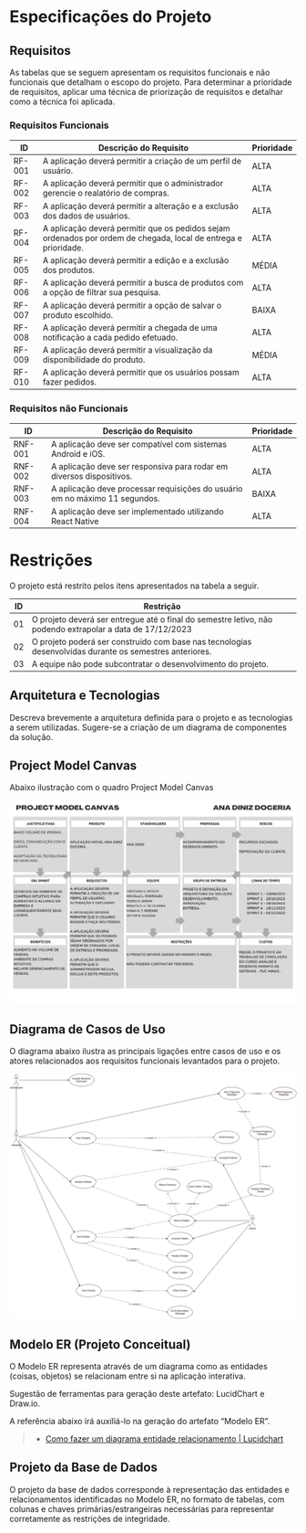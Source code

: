 # Especificações do Projeto



## Requisitos

As tabelas que se seguem apresentam os requisitos funcionais e não funcionais que detalham o escopo do projeto. Para determinar a prioridade de requisitos, aplicar uma técnica de priorização de requisitos e detalhar como a técnica foi aplicada.

### Requisitos Funcionais

|ID    | Descrição do Requisito  | Prioridade |
|------|-----------------------------------------|----|
| RF-001 | A aplicação deverá permitir a criação de um perfil de usuário.  | ALTA | 
| RF-002 | A aplicação deverá permitir que o administrador gerencie o realatório de compras. | ALTA |
| RF-003 | A aplicação deverá permitir a alteração e a exclusão dos dados de usuários.   | ALTA | 
| RF-004 | A aplicação deverá permitir que os pedidos sejam ordenados por ordem de chegada, local de entrega e prioridade. | ALTA |
| RF-005 | A aplicação deverá permitir a edição e a exclusão dos produtos.    | MÉDIA |
| RF-006 | A aplicação deverá permitir a busca de produtos com a opção de filtrar sua pesquisa. | ALTA |
| RF-007 | A aplicação deverá permitir a opção de salvar o produto escolhido.  | BAIXA |
| RF-008 | A aplicação deverá permitir a chegada de uma notificação a cada pedido efetuado.  | ALTA |
| RF-009 | A aplicação deverá permitir a visualização da disponibilidade do produto.  | MÉDIA |
| RF-010 | A aplicação deverá permitir que os usuários possam fazer pedidos. | ALTA |


### Requisitos não Funcionais

|ID     | Descrição do Requisito  |Prioridade |
|-------|-------------------------|----|
| RNF-001 | A aplicação deve ser compatível com sistemas Android e iOS. | ALTA | 
| RNF-002 | A aplicação deve ser responsiva para rodar em diversos dispositivos. | ALTA |
| RNF-003 | A aplicação deve processar requisições do usuário em no máximo 11 segundos. |  BAIXA |
| RNF-004 | A aplicação deve ser implementado utilizando React Native | ALTA |


# Restrições

O projeto está restrito pelos itens apresentados na tabela a seguir.

|ID| Restrição                                             |
|--|-------------------------------------------------------|
|01| O projeto deverá ser entregue até o final do semestre letivo, não podendo extrapolar a data de 17/12/2023 |
|02| O projeto poderá ser construido com base nas tecnologias desenvolvidas durante os semestres anteriores.   |
|03| A equipe não pode subcontratar o desenvolvimento do projeto. |


## Arquitetura e Tecnologias

Descreva brevemente a arquitetura definida para o projeto e as tecnologias a serem utilizadas. Sugere-se a criação de um diagrama de componentes da solução.

## Project Model Canvas

Abaixo ilustração com o quadro Project Model Canvas

![Project Model Canvas](img/projectmodelcanvas.png)


## Diagrama de Casos de Uso

O diagrama abaixo ilustra as principais ligações entre casos de uso e os atores relacionados aos requisitos funcionais levantados para o projeto.

![Diagrama de Caso de Uso](img/diagramadecasodeuso2.png)

## Modelo ER (Projeto Conceitual)

O Modelo ER representa através de um diagrama como as entidades (coisas, objetos) se relacionam entre si na aplicação interativa.

Sugestão de ferramentas para geração deste artefato: LucidChart e Draw.io.

A referência abaixo irá auxiliá-lo na geração do artefato “Modelo ER”.

> - [Como fazer um diagrama entidade relacionamento | Lucidchart](https://www.lucidchart.com/pages/pt/como-fazer-um-diagrama-entidade-relacionamento)

## Projeto da Base de Dados

O projeto da base de dados corresponde à representação das entidades e relacionamentos identificadas no Modelo ER, no formato de tabelas, com colunas e chaves primárias/estrangeiras necessárias para representar corretamente as restrições de integridade.
